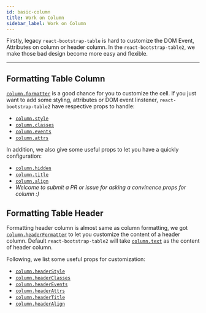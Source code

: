 ```yaml
---
id: basic-column
title: Work on Column
sidebar_label: Work on Column
---
```


Firstly, legacy `react-bootstrap-table` is hard to customize the DOM Event, Attributes on column or header column. In the `react-bootstrap-table2`, we make those bad design become more easy and flexible.

-----

## Formatting Table Column

[`column.formatter`](./column-props.html#columnformatter-function) is a good chance for you to customize the cell. If you just want to add some styling, attributes or DOM event linstener, `react-bootstrap-table2` have respective props to handle:

* [`column.style`](./column-props.html#columnstyle-object-function)
* [`column.classes`](./column-props.html#columnclasses-string-function)
* [`column.events`](./column-props.html#columnevents-object)
* [`column.attrs`](./column-props.html#columnattrs-object-function)

In addition, we also give some useful props to let you have a quickly configuration:

* [`column.hidden`](./column-props.html#columnhidden-bool)
* [`column.title`](./column-props.html#columntitle-bool-function)
* [`column.align`](./column-props.html#columnalign-string-function)
* *Welcome to submit a PR or issue for asking a convinence props for column :)*

## Formatting Table Header
Formatting header column is almost same as column formatting, we got [`column.headerFormatter`](./column-props.html#columnheaderformatter-function) to let you customize the content of a header column. Default `react-bootstrap-table2` will take [`column.text`](./column-props.html#columntext-required-string) as the content of header column.

Following, we list some useful props for customization:

* [`column.headerStyle`](./column-props.html#columnheaderstyle-object-function)
* [`column.headerClasses`](./column-props.html#columnheaderclasses-string-function)
* [`column.headerEvents`](./column-props.html#columnheaderevents-object)
* [`column.headerAttrs`](./column-props.html#columnheaderattrs-object-function)
* [`column.headerTitle`](./column-props.html#columnheadertitle-bool-function)
* [`column.headerAlign`](./column-props.html#columnheaderalign-string-function)